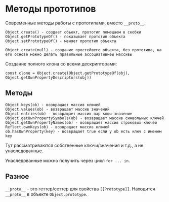 # Методы прототипов
Современные методы работы с прототипами, вместо `__proto__`.

    Object.create() - создает объект, прототип помещаем в скобки
    Object.getPrototypeOf() - показывает прототип объекта
    Object.setPrototypeOf() - меняет прототип объекта

    Object.create(null) - создание простейшего объекта, без прототипа, на его основе можно делать правильные ассоциативнеы массивы

Создание полного клона со всеми дескрипторами:

    const clone = Object.create(Object.getPrototypeOf(obj), Object.getOwnPropertyDescriptors(obj))

## Методы

    Object.keys(ob) - возвращает массив ключей
    Object.values(ob) - возвращает массив значений
    Object.entries(ob) - возвращает массив пар ключ-значение
    Object.getOwnPropertySymbols(ob) - возвращает массив символьных ключей
    Object.getOwnPropertyNames(ob) - возвращает массив строковых ключей
    Reflect.ownKeys(ob) - возвращает массив ключей
    ob.hasOwnProperty(key) - возвращает true если у ob есть ключ с именем key

Тут рассматриваются собственные ключи/значения и т.д., а не унаследованные.

Унаследованные можно получить через цикл `for ... in`.

## Разное
`__proto__` - это геттер/сеттер для свойства `[[Prototype]]`. Находится `__proto__` в объекте `Object.prototype`.

